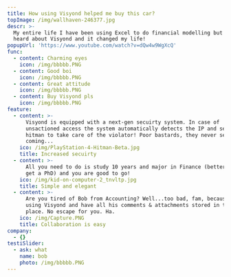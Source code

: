 ```yaml
---
title: How using Visyond helped me buy this car?
topImage: /img/wallhaven-246377.jpg
descr: >-
  My entire life I have been using Excel to do financial modelling but then I
  heard about Visyond and it changed my life!
popupUrl: 'https://www.youtube.com/watch?v=dQw4w9WgXcQ'
func:
  - content: Charming eyes
    icon: /img/bbbbb.PNG
  - content: Good boi
    icon: /img/bbbbb.PNG
  - content: Great attitude
    icon: /img/bbbbb.PNG
  - content: Buy Visyond pls
    icon: /img/bbbbb.PNG
feature:
  - content: >-
      Visyond is equipped with a next-gen secuirty system. In case of
      unsactioned access the system automatically detects the IP and sends a
      hitman to take care of the violator! Poor bastards, they never see it
      coming...
    ico: /img/PlayStation-4-Hitman-Beta.jpg
    title: Increased secuirty
  - content: >-
      All you need to do is study 10 years and major in Finance (better yet -
      get a PhD) and you are good to go!
    ico: /img/kid-on-computer-2_tnvltp.jpg
    title: Simple and elegant
  - content: >-
      Are you tired of Bob from Accounting? Well...too bad, fam, because he is
      using Visyond and have all his comments & attachments stored in the single
      place. No escape for you. Ha.
    ico: /img/Capture.PNG
    title: Collaboration is easy
company:
  - {}
testiSlider:
  - ask: what
    name: bob
    photo: /img/bbbbb.PNG
---
```


